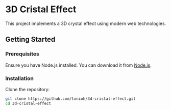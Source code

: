 # 3D Cristal Effect

This project implements a 3D crystal effect using modern web technologies.

## Getting Started

### Prerequisites

Ensure you have Node.js installed. You can download it from [Node.js](https://nodejs.org/).

### Installation

Clone the repository:

```sh
git clone https://github.com/txnioh/3d-cristal-effect.git
cd 3d-cristal-effect
